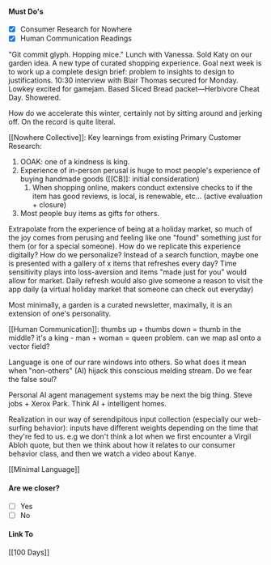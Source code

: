 #### Must Do's
- [x] Consumer Research for Nowhere
- [x] Human Communication Readings

"Git commit glyph. Hopping mice." Lunch with Vanessa. Sold Katy on our garden idea. A new type of curated shopping experience. Goal next week is to work up a complete design brief: problem to insights to design to justifications. 10:30 interview with Blair Thomas secured for Monday. Lowkey excited for gamejam. Based Sliced Bread packet—Herbivore Cheat Day. Showered.

How do we accelerate this winter, certainly not by sitting around and jerking off.
On the record is quite literal. 

 [[Nowhere Collective]]: 
Key learnings from existing Primary Customer Research:
1. OOAK: one of a kindness is king.
2. Experience of in-person perusal is huge to most people's experience of buying handmade goods  ([[CB]]: initial consideration)
	1. When shopping online, makers conduct extensive checks to if the item has good reviews, is local, is renewable, etc... (active evaluation + closure)
3. Most people buy items as gifts for others.

Extrapolate from the experience of being at a holiday market, so much of the joy comes from perusing and feeling like one "found" something just for them (or for a special someone). How do we replicate this experience digitally? How do we personalize? Instead of a search function, maybe one is presented with a gallery of x items that refreshes every day? Time sensitivity plays into loss-aversion and items "made just for you" would allow for market. Daily refresh would also give someone a reason to visit the app daily (a virtual holiday market that someone can check out everyday)

Most minimally, a garden is a curated newsletter, maximally, it is an extension of one's personality.

[[Human Communication]]: 
thumbs up + thumbs down = thumb in the middle? it's a king - man + woman = queen problem. can we map asl onto a vector field?

Language is one of our rare windows into others. So what does it mean when "non-others" (AI) hijack this conscious melding stream. Do we fear the false soul?

Personal AI agent management systems may be next the big thing. Steve jobs + Xerox Park. Think AI + intelligent homes. 

Realization in our way of serendipitous input collection (especially our web-surfing behavior): inputs have different weights depending on the time that they're fed to us. e.g we don't think a lot when we first encounter a Virgil Abloh quote, but then we think about how it relates to our consumer behavior class, and then we watch a video about Kanye.

[[Minimal Language]]
#### Are we closer?
- [ ] Yes
- [ ] No
#### Link To
[[100 Days]]
